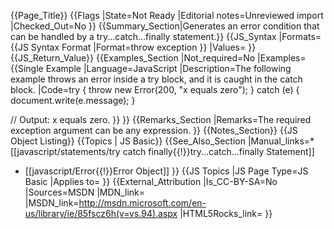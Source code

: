 {{Page_Title}}
{{Flags
|State=Not Ready
|Editorial notes=Unreviewed import
|Checked_Out=No
}}
{{Summary_Section|Generates an error condition that can be handled by a try...catch...finally statement.}}
{{JS_Syntax
|Formats={{JS Syntax Format
|Format=throw exception
}}
|Values=
}}
{{JS_Return_Value}}
{{Examples_Section
|Not_required=No
|Examples={{Single Example
|Language=JavaScript
|Description=The following example throws an error inside a try block, and it is caught in the catch block.
|Code=try {
         throw new Error(200, "x equals zero");
 }
 catch (e) {
     document.write(e.message);
 }
 
 // Output: x equals zero.
}}
}}
{{Remarks_Section
|Remarks=The required exception argument can be any expression.
}}
{{Notes_Section}}
{{JS Object Listing}}
{{Topics | JS Basic}}
{{See_Also_Section
|Manual_links=* [[javascript/statements/try catch finally{{!}}try...catch...finally Statement]]
* [[javascript/Error{{!}}Error Object]]
}}
{{JS Topics
|JS Page Type=JS Basic
|Applies to=
}}
{{External_Attribution
|Is_CC-BY-SA=No
|Sources=MSDN
|MDN_link=
|MSDN_link=http://msdn.microsoft.com/en-us/library/ie/85fscz6h(v=vs.94).aspx
|HTML5Rocks_link=
}}
